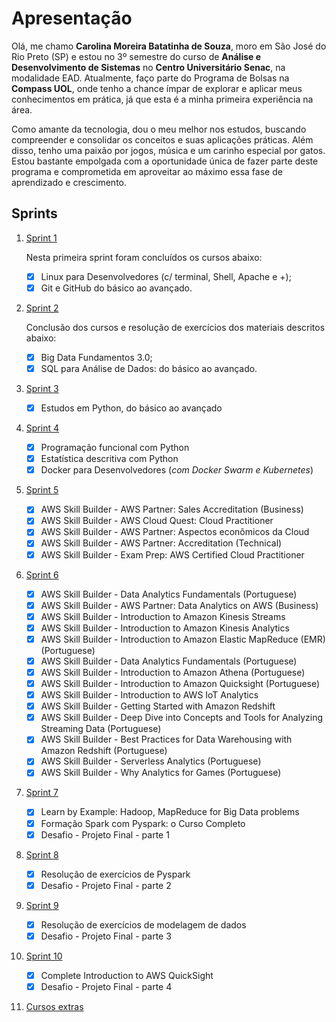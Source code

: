 # Apresentação  
Olá, me chamo **Carolina Moreira Batatinha de Souza**, moro em São José do Rio Preto (SP) e estou no 3º semestre do curso de **Análise e Desenvolvimento de Sistemas** no **Centro Universitário Senac**, na modalidade EAD. Atualmente, faço parte do Programa de Bolsas na **Compass UOL**, onde tenho a chance ímpar de explorar e aplicar meus conhecimentos em prática, já que esta é a minha primeira experiência na área.

Como amante da tecnologia, dou o meu melhor nos estudos, buscando compreender e consolidar os conceitos e suas aplicações práticas. Além disso, tenho uma paixão por jogos, música e um carinho especial por gatos. Estou bastante empolgada com a oportunidade única de fazer parte deste programa e comprometida em aproveitar ao máximo essa fase de aprendizado e crescimento.

## Sprints

1. [Sprint 1](Sprint%2001/README.md)  
   
    Nesta primeira sprint foram concluídos os cursos abaixo:  
    - [x] Linux para Desenvolvedores (c/ terminal, Shell, Apache e +);
    - [x] Git e GitHub do básico ao avançado.  

2. [Sprint 2](Sprint%2002/README.md)  

    Conclusão dos cursos e resolução de exercícios dos materiais descritos abaixo:
    - [x] Big Data Fundamentos 3.0;
    - [x] SQL para Análise de Dados: do básico ao avançado. 

3. [Sprint 3](Sprint%2003/README.md)   
    - [x] Estudos em Python, do básico ao avançado

4. [Sprint 4](Sprint%2004/README.md) 
    - [x] Programação funcional com Python
    - [x] Estatística descritiva com Python
    - [x] Docker para Desenvolvedores (*com Docker Swarm e Kubernetes*)

5. [Sprint 5](Sprint%2005/README.md) 
    - [x] AWS Skill Builder - AWS Partner: Sales Accreditation (Business)
    - [x] AWS Skill Builder - AWS Cloud Quest: Cloud Practitioner
    - [x] AWS Skill Builder - AWS Partner: Aspectos econômicos da Cloud
    - [x] AWS Skill Builder - AWS Partner: Accreditation (Technical) 
    - [x] AWS Skill Builder - Exam Prep: AWS Certified Cloud Practitioner

6. [Sprint 6](Sprint%2006/README.md)
    - [x] AWS Skill Builder - Data Analytics Fundamentals (Portuguese)
    - [x] AWS Skill Builder - AWS Partner: Data Analytics on AWS (Business)
    - [x] AWS Skill Builder - Introduction to Amazon Kinesis Streams
    - [x] AWS Skill Builder - Introduction to Amazon Kinesis Analytics
    - [x] AWS Skill Builder - Introduction to Amazon Elastic MapReduce (EMR) (Portuguese)
    - [x] AWS Skill Builder - Data Analytics Fundamentals (Portuguese)
    - [x] AWS Skill Builder - Introduction to Amazon Athena (Portuguese)
    - [x] AWS Skill Builder - Introduction to Amazon Quicksight (Portuguese)
    - [x] AWS Skill Builder - Introduction to AWS IoT Analytics
    - [x] AWS Skill Builder - Getting Started with Amazon Redshift
    - [x] AWS Skill Builder - Deep Dive into Concepts and Tools for Analyzing Streaming Data (Portuguese)
    - [x] AWS Skill Builder - Best Practices for Data Warehousing with Amazon Redshift (Portuguese)
    - [x] AWS Skill Builder - Serverless Analytics (Portuguese)
    - [x] AWS Skill Builder - Why Analytics for Games (Portuguese)

7. [Sprint 7](Sprint%2007/README.md) 
    - [x] Learn by Example: Hadoop, MapReduce for Big Data problems
    - [x] Formação Spark com Pyspark: o Curso Completo 
    - [x] Desafio - Projeto Final - parte 1    
  
8. [Sprint 8](Sprint%2008/README.md) 
    - [x] Resolução de exercícios de Pyspark
    - [x] Desafio - Projeto Final - parte 2      
  
9.  [Sprint 9](Sprint%2009/README.md) 
    - [x] Resolução de exercícios de modelagem de dados
    - [x] Desafio - Projeto Final - parte 3
    
10. [Sprint 10](Sprint%2010/README.md)
    - [x] Complete Introduction to AWS QuickSight
    - [x] Desafio - Projeto Final - parte 4 
    
11. [Cursos extras](Cursos%20Extras/README.md)

